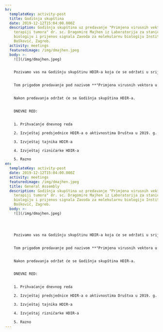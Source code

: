 ```yaml
---
hr:
  templateKey: activity-post
  title: Godišnja skupština
  date: 2019-12-12T15:04:00.000Z
  description: Godišnja skupština uz predavanje "Primjena virusnih vektora u
    terapiji tumora" dr. sc. Dragomire Majhen iz Laboratorija za staničnu
    biologiju i prijenos signala Zavoda za molekularnu biologiju Instituta Ruđer
    Bošković, Zagreb.
  activity: meetings
  featuredimage: /img/dmajhen.jpeg
  body: >-
    ![](/img/dmajhen.jpeg)


    Pozivamo vas na Godišnju skupštinu HDIR-a koja će se održati u srijedu 12.12.2019. g. na Institutu Ruđer Bošković u dvorani III. krila s početkom u 14 sati.


    Tom prigodom predavanje pod nazivom **"Primjena virusnih vektora u terapiji tumora"** održati će **dr. sc. Dragomira Majhen** iz Laboratorija za staničnu biologiju i prijenos signala Zavoda za molekularnu biologiju Instituta Ruđer Bošković, Zagreb.


    Nakon predavanja održat će se Godišnja skupština HDIR-a.


    DNEVNI RED:


    1. Prihvaćanje dnevnog reda

    2. Izvještaj predsjednice HDIR-a o aktivnostima Društva u 2019. g. i planovi rada za 2020. g.

    3. Izvještaj tajnika HDIR-a

    4. Izvještaj rizničarke HDIR-a

    5. Razno
en:
  templateKey: activity-post
  date: 2019-12-12T15:04:00.000Z
  activity: meetings
  featuredimage: /img/dmajhen.jpeg
  title: General Assembly
  description: Godišnja skupština uz predavanje "Primjena virusnih vektora u
    terapiji tumora" dr. sc. Dragomire Majhen iz Laboratorija za staničnu
    biologiju i prijenos signala Zavoda za molekularnu biologiju Instituta Ruđer
    Bošković, Zagreb.
  body: >-
    ![](/img/dmajhen.jpeg)




    Pozivamo vas na Godišnju skupštinu HDIR-a koja će se održati u srijedu 12.12.2019. g. na Institutu Ruđer Bošković u dvorani III. krila s početkom u 14 sati.


    Tom prigodom predavanje pod nazivom **"Primjena virusnih vektora u terapiji tumora"** održati će **dr. sc. Dragomira Majhen** iz Laboratorija za staničnu biologiju i prijenos signala Zavoda za molekularnu biologiju Instituta Ruđer Bošković, Zagreb.


    Nakon predavanja održat će se Godišnja skupština HDIR-a.


    DNEVNI RED:


    1. Prihvaćanje dnevnog reda

    2. Izvještaj predsjednice HDIR-a o aktivnostima Društva u 2019. g. i planovi rada za 2020. g.

    3. Izvještaj tajnika HDIR-a

    4. Izvještaj rizničarke HDIR-a

    5. Razno
---
```

